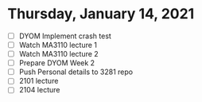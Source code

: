 # Thursday, January 14, 2021

- [ ] DYOM Implement crash test
- [ ] Watch MA3110 lecture 1
- [ ] Watch MA3110 lecture 2
- [ ] Prepare DYOM Week 2
- [ ] Push Personal details to 3281 repo
- [ ] 2101 lecture
- [ ] 2104 lecture